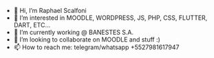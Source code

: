 - 👋 Hi, I’m Raphael Scalfoni
- 👀 I’m interested in MOODLE, WORDPRESS, JS, PHP, CSS, FLUTTER, DART, ETC...
- 🌱 I’m currently working @ BANESTES S.A.
- 💞️ I’m looking to collaborate on MOODLE and stuff :)
- 📫 How to reach me: telegram/whatsapp +5527981617947

<!---
darksphere1/darksphere1 is a ✨ special ✨ repository because its `README.md` (this file) appears on your GitHub profile.
You can click the Preview link to take a look at your changes.
--->
